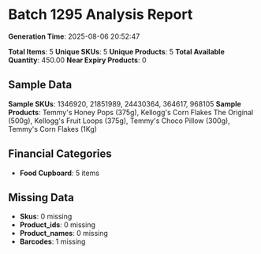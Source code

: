 # Batch 1295 Analysis Report

**Generation Time**: 2025-08-06 20:52:47

**Total Items**: 5
**Unique SKUs**: 5
**Unique Products**: 5
**Total Available Quantity**: 450.00
**Near Expiry Products**: 0

## Sample Data
**Sample SKUs**: 1346920, 21851989, 24430364, 364617, 968105
**Sample Products**: Temmy's Honey Pops (375g), Kellogg's Corn Flakes The Original (500g), Kellogg's Fruit Loops (375g), Temmy's Choco Pillow (300g), Temmy's Corn Flakes (1Kg)

## Financial Categories
- **Food Cupboard**: 5 items

## Missing Data
- **Skus**: 0 missing
- **Product_ids**: 0 missing
- **Product_names**: 0 missing
- **Barcodes**: 1 missing
